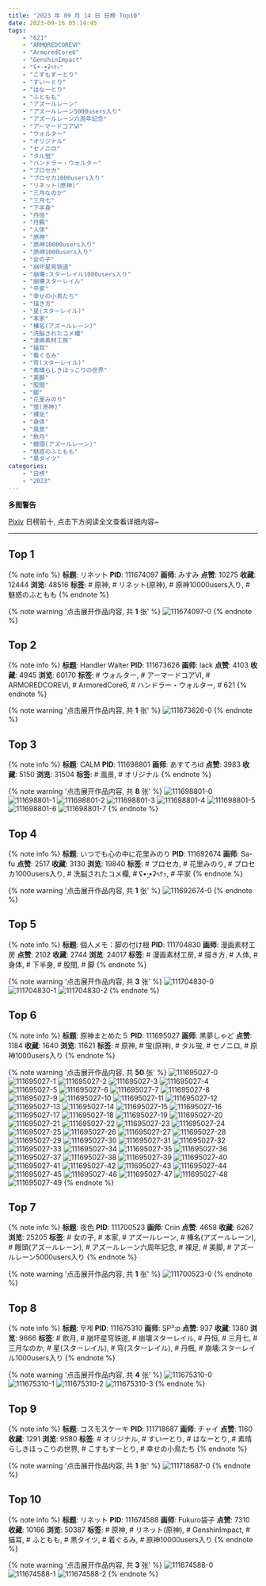 ```yaml
---
title: "2023 年 09 月 14 日 日榜 Top10"
date: 2023-09-16 05:14:45
tags:
    - "621"
    - "ARMOREDCOREⅥ"
    - "ArmoredCore6"
    - "GenshinImpact"
    - "ʢ•·̫•ʡﾍｹｯ"
    - "こすもすーとり"
    - "すいーとり"
    - "はなーとり"
    - "ふともも"
    - "アズールレーン"
    - "アズールレーン5000users入り"
    - "アズールレーン六周年記念"
    - "アーマードコアⅥ"
    - "ウォルター"
    - "オリジナル"
    - "セノニロ"
    - "タル蛍"
    - "ハンドラー・ウォルター"
    - "プロセカ"
    - "プロセカ1000users入り"
    - "リネット(原神)"
    - "三月なのか"
    - "三月七"
    - "下半身"
    - "丹恒"
    - "丹楓"
    - "人体"
    - "原神"
    - "原神10000users入り"
    - "原神1000users入り"
    - "女の子"
    - "崩坏星穹铁道"
    - "崩壊:スターレイル1000users入り"
    - "崩壊スターレイル"
    - "平家"
    - "幸せの小鳥たち"
    - "描き方"
    - "星(スターレイル)"
    - "本家"
    - "榛名(アズールレーン)"
    - "洗脳されたコメ欄"
    - "漫画素材工房"
    - "猫耳"
    - "着ぐるみ"
    - "穹(スターレイル)"
    - "素晴らしきほっこりの世界"
    - "美脚"
    - "股間"
    - "脚"
    - "花里みのり"
    - "蛍(原神)"
    - "裸足"
    - "身体"
    - "風景"
    - "飲月"
    - "饅頭(アズールレーン)"
    - "魅惑のふともも"
    - "黒タイツ"
categories:
    - "日榜"
    - "2023"
---
```


<i class="fa fa-triangle-exclamation"></i>**多图警告**<i class="fa fa-triangle-exclamation"></i>

[Pixiv](https://www.pixiv.net/) 日榜前十, 点击下方阅读全文查看详细内容~

<!-- more -->

---

## Top 1

{% note info %}
**标题**: リネット
**PID**: 111674097 **画师**: みすみ
**点赞**: 10275 **收藏**: 12444 **浏览**: 48516
**标签**: # 原神, # リネット(原神), # 原神10000users入り, # 魅惑のふともも
{% endnote %}

{% note warning '点击展开作品内容, 共 **1** 张' %}
![111674097-0](https://i.pixiv.re/img-original/img/2023/09/13/00/14/17/111674097_p0.png)
{% endnote %}

## Top 2

{% note info %}
**标题**: Handler Walter
**PID**: 111673626 **画师**: lack
**点赞**: 4103 **收藏**: 4945 **浏览**: 60170
**标签**: # ウォルター, # アーマードコアⅥ, # ARMOREDCOREⅥ, # ArmoredCore6, # ハンドラー・ウォルター, # 621
{% endnote %}

{% note warning '点击展开作品内容, 共 **1** 张' %}
![111673626-0](https://i.pixiv.re/img-original/img/2023/09/13/00/02/27/111673626_p0.png)
{% endnote %}

## Top 3

{% note info %}
**标题**: CALM
**PID**: 111698801 **画师**: あすてろid
**点赞**: 3983 **收藏**: 5150 **浏览**: 31504
**标签**: # 風景, # オリジナル
{% endnote %}

{% note warning '点击展开作品内容, 共 **8** 张' %}
![111698801-0](https://i.pixiv.re/img-original/img/2023/09/14/00/03/46/111698801_p0.jpg)
![111698801-1](https://i.pixiv.re/img-original/img/2023/09/14/00/03/46/111698801_p1.jpg)
![111698801-2](https://i.pixiv.re/img-original/img/2023/09/14/00/03/46/111698801_p2.jpg)
![111698801-3](https://i.pixiv.re/img-original/img/2023/09/14/00/03/46/111698801_p3.jpg)
![111698801-4](https://i.pixiv.re/img-original/img/2023/09/14/00/03/46/111698801_p4.jpg)
![111698801-5](https://i.pixiv.re/img-original/img/2023/09/14/00/03/46/111698801_p5.jpg)
![111698801-6](https://i.pixiv.re/img-original/img/2023/09/14/00/03/46/111698801_p6.jpg)
![111698801-7](https://i.pixiv.re/img-original/img/2023/09/14/00/03/46/111698801_p7.jpg)
{% endnote %}

## Top 4

{% note info %}
**标题**: いつでも心の中に花里みのり
**PID**: 111692674 **画师**: Sa-fu
**点赞**: 2517 **收藏**: 3130 **浏览**: 19840
**标签**: # プロセカ, # 花里みのり, # プロセカ1000users入り, # 洗脳されたコメ欄, # ʢ•·̫•ʡﾍｹｯ, # 平家
{% endnote %}

{% note warning '点击展开作品内容, 共 **1** 张' %}
![111692674-0](https://i.pixiv.re/img-original/img/2023/09/13/20/56/59/111692674_p0.jpg)
{% endnote %}

## Top 5

{% note info %}
**标题**: 個人メモ：脚の付け根
**PID**: 111704830 **画师**: 漫画素材工房
**点赞**: 2102 **收藏**: 2744 **浏览**: 24017
**标签**: # 漫画素材工房, # 描き方, # 人体, # 身体, # 下半身, # 股間, # 脚
{% endnote %}

{% note warning '点击展开作品内容, 共 **3** 张' %}
![111704830-0](https://i.pixiv.re/img-original/img/2023/09/14/10/05/56/111704830_p0.jpg)
![111704830-1](https://i.pixiv.re/img-original/img/2023/09/14/10/05/56/111704830_p1.jpg)
![111704830-2](https://i.pixiv.re/img-original/img/2023/09/14/10/05/56/111704830_p2.jpg)
{% endnote %}

## Top 6

{% note info %}
**标题**: 原神まとめた５
**PID**: 111695027 **画师**: 黒夢しゃど
**点赞**: 1184 **收藏**: 1640 **浏览**: 11621
**标签**: # 原神, # 蛍(原神), # タル蛍, # セノニロ, # 原神1000users入り
{% endnote %}

{% note warning '点击展开作品内容, 共 **50** 张' %}
![111695027-0](https://i.pixiv.re/img-original/img/2023/09/13/22/11/45/111695027_p0.png)
![111695027-1](https://i.pixiv.re/img-original/img/2023/09/13/22/11/45/111695027_p1.png)
![111695027-2](https://i.pixiv.re/img-original/img/2023/09/13/22/11/45/111695027_p2.png)
![111695027-3](https://i.pixiv.re/img-original/img/2023/09/13/22/11/45/111695027_p3.png)
![111695027-4](https://i.pixiv.re/img-original/img/2023/09/13/22/11/45/111695027_p4.png)
![111695027-5](https://i.pixiv.re/img-original/img/2023/09/13/22/11/45/111695027_p5.png)
![111695027-6](https://i.pixiv.re/img-original/img/2023/09/13/22/11/45/111695027_p6.png)
![111695027-7](https://i.pixiv.re/img-original/img/2023/09/13/22/11/45/111695027_p7.png)
![111695027-8](https://i.pixiv.re/img-original/img/2023/09/13/22/11/45/111695027_p8.png)
![111695027-9](https://i.pixiv.re/img-original/img/2023/09/13/22/11/45/111695027_p9.png)
![111695027-10](https://i.pixiv.re/img-original/img/2023/09/13/22/11/45/111695027_p10.png)
![111695027-11](https://i.pixiv.re/img-original/img/2023/09/13/22/11/45/111695027_p11.png)
![111695027-12](https://i.pixiv.re/img-original/img/2023/09/13/22/11/45/111695027_p12.png)
![111695027-13](https://i.pixiv.re/img-original/img/2023/09/13/22/11/45/111695027_p13.png)
![111695027-14](https://i.pixiv.re/img-original/img/2023/09/13/22/11/45/111695027_p14.png)
![111695027-15](https://i.pixiv.re/img-original/img/2023/09/13/22/11/45/111695027_p15.png)
![111695027-16](https://i.pixiv.re/img-original/img/2023/09/13/22/11/45/111695027_p16.png)
![111695027-17](https://i.pixiv.re/img-original/img/2023/09/13/22/11/45/111695027_p17.png)
![111695027-18](https://i.pixiv.re/img-original/img/2023/09/13/22/11/45/111695027_p18.png)
![111695027-19](https://i.pixiv.re/img-original/img/2023/09/13/22/11/45/111695027_p19.png)
![111695027-20](https://i.pixiv.re/img-original/img/2023/09/13/22/11/45/111695027_p20.png)
![111695027-21](https://i.pixiv.re/img-original/img/2023/09/13/22/11/45/111695027_p21.png)
![111695027-22](https://i.pixiv.re/img-original/img/2023/09/13/22/11/45/111695027_p22.png)
![111695027-23](https://i.pixiv.re/img-original/img/2023/09/13/22/11/45/111695027_p23.png)
![111695027-24](https://i.pixiv.re/img-original/img/2023/09/13/22/11/45/111695027_p24.png)
![111695027-25](https://i.pixiv.re/img-original/img/2023/09/13/22/11/45/111695027_p25.png)
![111695027-26](https://i.pixiv.re/img-original/img/2023/09/13/22/11/45/111695027_p26.png)
![111695027-27](https://i.pixiv.re/img-original/img/2023/09/13/22/11/45/111695027_p27.png)
![111695027-28](https://i.pixiv.re/img-original/img/2023/09/13/22/11/45/111695027_p28.png)
![111695027-29](https://i.pixiv.re/img-original/img/2023/09/13/22/11/45/111695027_p29.png)
![111695027-30](https://i.pixiv.re/img-original/img/2023/09/13/22/11/45/111695027_p30.png)
![111695027-31](https://i.pixiv.re/img-original/img/2023/09/13/22/11/45/111695027_p31.png)
![111695027-32](https://i.pixiv.re/img-original/img/2023/09/13/22/11/45/111695027_p32.png)
![111695027-33](https://i.pixiv.re/img-original/img/2023/09/13/22/11/45/111695027_p33.png)
![111695027-34](https://i.pixiv.re/img-original/img/2023/09/13/22/11/45/111695027_p34.png)
![111695027-35](https://i.pixiv.re/img-original/img/2023/09/13/22/11/45/111695027_p35.png)
![111695027-36](https://i.pixiv.re/img-original/img/2023/09/13/22/11/45/111695027_p36.png)
![111695027-37](https://i.pixiv.re/img-original/img/2023/09/13/22/11/45/111695027_p37.png)
![111695027-38](https://i.pixiv.re/img-original/img/2023/09/13/22/11/45/111695027_p38.png)
![111695027-39](https://i.pixiv.re/img-original/img/2023/09/13/22/11/45/111695027_p39.png)
![111695027-40](https://i.pixiv.re/img-original/img/2023/09/13/22/11/45/111695027_p40.png)
![111695027-41](https://i.pixiv.re/img-original/img/2023/09/13/22/11/45/111695027_p41.png)
![111695027-42](https://i.pixiv.re/img-original/img/2023/09/13/22/11/45/111695027_p42.png)
![111695027-43](https://i.pixiv.re/img-original/img/2023/09/13/22/11/45/111695027_p43.png)
![111695027-44](https://i.pixiv.re/img-original/img/2023/09/13/22/11/45/111695027_p44.png)
![111695027-45](https://i.pixiv.re/img-original/img/2023/09/13/22/11/45/111695027_p45.png)
![111695027-46](https://i.pixiv.re/img-original/img/2023/09/13/22/11/45/111695027_p46.png)
![111695027-47](https://i.pixiv.re/img-original/img/2023/09/13/22/11/45/111695027_p47.png)
![111695027-48](https://i.pixiv.re/img-original/img/2023/09/13/22/11/45/111695027_p48.png)
![111695027-49](https://i.pixiv.re/img-original/img/2023/09/13/22/11/45/111695027_p49.png)
{% endnote %}

## Top 7

{% note info %}
**标题**: 夜色
**PID**: 111700523 **画师**: Criin
**点赞**: 4658 **收藏**: 6267 **浏览**: 25205
**标签**: # 女の子, # 本家, # アズールレーン, # 榛名(アズールレーン), # 饅頭(アズールレーン), # アズールレーン六周年記念, # 裸足, # 美脚, # アズールレーン5000users入り
{% endnote %}

{% note warning '点击展开作品内容, 共 **1** 张' %}
![111700523-0](https://i.pixiv.re/img-original/img/2023/09/14/01/05/06/111700523_p0.jpg)
{% endnote %}

## Top 8

{% note info %}
**标题**: 무제
**PID**: 111675310 **画师**: SP³:p
**点赞**: 937 **收藏**: 1380 **浏览**: 9666
**标签**: # 飲月, # 崩坏星穹铁道, # 崩壊スターレイル, # 丹恒, # 三月七, # 三月なのか, # 星(スターレイル), # 穹(スターレイル), # 丹楓, # 崩壊:スターレイル1000users入り
{% endnote %}

{% note warning '点击展开作品内容, 共 **4** 张' %}
![111675310-0](https://i.pixiv.re/img-original/img/2023/09/13/00/58/59/111675310_p0.png)
![111675310-1](https://i.pixiv.re/img-original/img/2023/09/13/00/58/59/111675310_p1.png)
![111675310-2](https://i.pixiv.re/img-original/img/2023/09/13/00/58/59/111675310_p2.png)
![111675310-3](https://i.pixiv.re/img-original/img/2023/09/13/00/58/59/111675310_p3.png)
{% endnote %}

## Top 9

{% note info %}
**标题**: コスモスケーキ
**PID**: 111718687 **画师**: チャイ
**点赞**: 1160 **收藏**: 1291 **浏览**: 9580
**标签**: # オリジナル, # すいーとり, # はなーとり, # 素晴らしきほっこりの世界, # こすもすーとり, # 幸せの小鳥たち
{% endnote %}

{% note warning '点击展开作品内容, 共 **1** 张' %}
![111718687-0](https://i.pixiv.re/img-original/img/2023/09/14/21/16/05/111718687_p0.png)
{% endnote %}

## Top 10

{% note info %}
**标题**: リネット
**PID**: 111674588 **画师**: Fukuro袋子
**点赞**: 7310 **收藏**: 10166 **浏览**: 50387
**标签**: # 原神, # リネット(原神), # GenshinImpact, # 猫耳, # ふともも, # 黒タイツ, # 着ぐるみ, # 原神10000users入り
{% endnote %}

{% note warning '点击展开作品内容, 共 **3** 张' %}
![111674588-0](https://i.pixiv.re/img-original/img/2023/09/13/01/14/49/111674588_p0.jpg)
![111674588-1](https://i.pixiv.re/img-original/img/2023/09/13/01/14/49/111674588_p1.jpg)
![111674588-2](https://i.pixiv.re/img-original/img/2023/09/13/01/14/49/111674588_p2.jpg)
{% endnote %}
